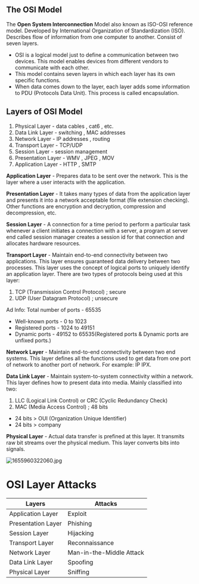 ## The OSI Model

The **Open System Interconnection** Model also known as ISO-OSI reference model. Developed by International Organization of Standardization (ISO). Describes flow of information from one computer to another. Consist of seven layers.

- OSI is a logical model just to define a communication between two devices. This model enables devices from different vendors to communicate with each other.
- This model contains seven layers in which each layer has its own specific functions.
- When data comes down to the layer, each layer adds some information to PDU (Protocols Data Unit). This process is called encapsulation.

## ****Layers of OSI Model****

1. Physical Layer - data cables , cat6 , etc.
2. Data Link Layer - switching , MAC addresses
3. Network Layer - IP addresses , routing
4. Transport Layer - TCP/UDP
5. Session Layer - session management
6. Presentation Layer - WMV , JPEG , MOV
7. Application Layer - HTTP , SMTP

**Application Layer** - Prepares data to be sent over the network. This is the layer where a user interacts with the application.

**Presentation Layer** - It takes many types of data from the application layer and presents it into a network acceptable format (file extension checking). Other functions are encryption and decryption, compression and decompression, etc.

**Session Layer** - A connection for a time period to perform a particular task whenever a client initiates a connection with a server, a program at server end called session manager creates a session id for that connection and allocates hardware resources.

**Transport Layer** - Maintain end-to-end connectivity between two applications. This layer ensures guaranteed data delivery between two processes. This layer uses the concept of logical ports to uniquely identify an application layer. There are two types of protocols being used at this layer:

1. TCP (Transmission Control Protocol) ; secure
2. UDP (User Datagram Protocol) ; unsecure

Ad Info: Total number of ports - 65535

- Well-known ports - 0 to 1023
- Registered ports - 1024 to 49151
- Dynamic ports - 49152 to 65535(Registered ports & Dynamic ports are unfixed ports.)

**Network Layer** - Maintain end-to-end connectivity between two end systems. This layer defines all the functions used to get data from one port of network to another port of network. For example: IP IPX.

**Data Link Layer** - Maintain system-to-system connectivity within a network. This layer defines how to present data into media. Mainly classified into two:

1. LLC (Logical Link Control) or CRC (Cyclic Redundancy Check)
2. MAC (Media Access Control) ; 48 bits

- 24 bits > OUI (Organization Unique Identifier)
- 24 bits > company

**Physical Layer** - Actual data transfer is prefined at this layer. It transmits raw bit streams over the physical medium. This layer converts bits into signals.

![1655960322060.jpg](https://s3-us-west-2.amazonaws.com/secure.notion-static.com/c932689f-376c-45d6-a58d-748e21ab3f81/1655960322060.jpg)

# OSI Layer Attacks
| Layers | Attacks |
| --- | --- |
| Application Layer | Exploit |
| Presentation Layer  | Phishing |
| Session Layer | Hijacking |
| Transport Layer  | Reconnaissance |
| Network Layer  | Man-in-the-Middle Attack |
| Data Link Layer | Spoofing |
| Physical Layer  | Sniffing |
